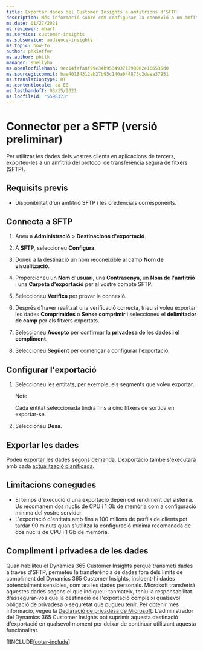 ```yaml
---
title: Exportar dades del Customer Insights a amfitrions d'SFTP
description: Més informació sobre com configurar la connexió a un amfitrió SFTP.
ms.date: 01/27/2021
ms.reviewer: mhart
ms.service: customer-insights
ms.subservice: audience-insights
ms.topic: how-to
author: phkieffer
ms.author: philk
manager: shellyha
ms.openlocfilehash: 9ec14fafa8f99e34b95349371298082e166535d0
ms.sourcegitcommit: bae40184312ab27b95c140a044875c2daea37951
ms.translationtype: HT
ms.contentlocale: ca-ES
ms.lasthandoff: 03/15/2021
ms.locfileid: "5598373"
---
```

# <a name="connector-for-sftp-preview"></a>Connector per a SFTP (versió preliminar)

Per utilitzar les dades dels vostres clients en aplicacions de tercers, exporteu-les a un amfitrió del protocol de transferència segura de fitxers (SFTP).

## <a name="prerequisites"></a>Requisits previs

- Disponibilitat d'un amfitrió SFTP i les credencials corresponents.

## <a name="connect-to-sftp"></a>Connecta a SFTP

1. Aneu a **Administració** > **Destinacions d'exportació**.

1. A **SFTP**, seleccioneu **Configura**.

1. Doneu a la destinació un nom reconeixible al camp **Nom de visualització**.

1. Proporcioneu un **Nom d'usuari**, una **Contrasenya**, un **Nom de l'amfitrió** i una **Carpeta d'exportació** per al vostre compte SFTP.

1. Seleccioneu **Verifica** per provar la connexió.

1. Després d'haver realitzat una verificació correcta, trieu si voleu exportar les dades **Comprimides** o **Sense comprimir** i seleccioneu el **delimitador de camp** per als fitxers exportats.

1. Seleccioneu **Accepto** per confirmar la **privadesa de les dades i el compliment**.

1. Seleccioneu **Següent** per començar a configurar l'exportació.

## <a name="configure-the-export"></a>Configurar l'exportació

1. Seleccioneu les entitats, per exemple, els segments que voleu exportar.

   > [!NOTE]
   > Cada entitat seleccionada tindrà fins a cinc fitxers de sortida en exportar-se. 

1. Seleccioneu **Desa**.

## <a name="export-the-data"></a>Exportar les dades

Podeu [exportar les dades segons demanda](export-destinations.md). L'exportació també s'executarà amb cada [actualització planificada](system.md#schedule-tab).

## <a name="known-limitations"></a>Limitacions conegudes

- El temps d'execució d'una exportació depèn del rendiment del sistema. Us recomanem dos nuclis de CPU i 1 Gb de memòria com a configuració mínima del vostre servidor. 
- L'exportació d'entitats amb fins a 100 milions de perfils de clients pot tardar 90 minuts quan s'utilitza la configuració mínima recomanada de dos nuclis de CPU i 1 Gb de memòria. 

## <a name="data-privacy-and-compliance"></a>Compliment i privadesa de les dades

Quan habiliteu el Dynamics 365 Customer Insights perquè transmeti dades a través d'SFTP, permeteu la transferència de dades fora dels límits de compliment del Dynamics 365 Customer Insights, incloent-hi dades potencialment sensibles, com ara les dades personals. Microsoft transferirà aquestes dades segons el que indiqueu; tanmateix, teniu la responsabilitat d'assegurar-vos que la destinació de l'exportació compleixi qualsevol obligació de privadesa o seguretat que pugueu tenir. Per obtenir més informació, vegeu la [Declaració de privadesa de Microsoft](https://go.microsoft.com/fwlink/?linkid=396732).
L'administrador del Dynamics 365 Customer Insights pot suprimir aquesta destinació d'exportació en qualsevol moment per deixar de continuar utilitzant aquesta funcionalitat.


[!INCLUDE[footer-include](../includes/footer-banner.md)]
